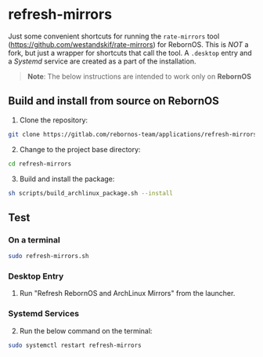 # refresh-mirrors

Just some convenient shortcuts for running the `rate-mirrors` tool (https://github.com/westandskif/rate-mirrors) for RebornOS. This is *NOT* a fork, but just a wrapper for shortcuts that call the tool. A `.desktop` entry and a *Systemd* service are created as a part of the installation.

> **Note**: The below instructions are intended to work only on **RebornOS**

## Build and install from source on RebornOS

1. Clone the repository:
``` bash
git clone https://gitlab.com/rebornos-team/applications/refresh-mirrors.git
```

2. Change to the project base directory:
``` bash
cd refresh-mirrors
```

3. Build and install the package:
``` bash
sh scripts/build_archlinux_package.sh --install
```

## Test

### On a terminal

``` bash
sudo refresh-mirrors.sh
```

### Desktop Entry

1. Run "Refresh RebornOS and ArchLinux Mirrors" from the launcher.

### Systemd Services

2. Run the below command on the terminal:

```bash
sudo systemctl restart refresh-mirrors
```
